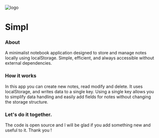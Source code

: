 ![logo](https://github.com/user-attachments/assets/fa591b8b-678b-42ff-8ded-79e25fe1cae0)

# Simpl

### About

A minimalist notebook application designed to store and manage notes locally using localStorage. 
Simple, efficient, and always accessible without external dependencies.

### How it works

In this app you can create new notes, read modify and delete. 
It uses localStorage, and writes data to a single key. 
Using a single key allows you to simplify data handling and easily add fields for notes without changing the storage structure. 

### Let's do it together. 

The code is open source and I will be glad if you add something new and useful to it. Thank you !
